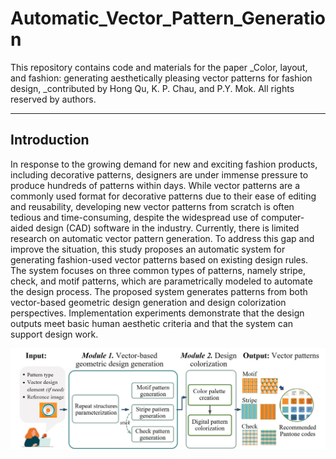 # Automatic_Vector_Pattern_Generation
This repository contains code and materials for the paper _Color, layout, and fashion: generating aesthetically pleasing vector patterns for fashion design, _contributed by Hong Qu, K. P. Chau, and P.Y. Mok. All rights reserved by authors.

-----
## Introduction
In response to the growing demand for new and exciting fashion products, including decorative patterns, designers are under immense pressure to produce hundreds of patterns within days. While vector patterns are a commonly used format for decorative patterns due to their ease of editing and reusability, developing new vector patterns from scratch is often tedious and time-consuming, despite the widespread use of computer-aided design (CAD) software in the industry. Currently, there is limited research on automatic vector pattern generation. To address this gap and improve the situation, this study proposes an automatic system for generating fashion-used vector patterns based on existing design rules. The system focuses on three common types of patterns, namely stripe, check, and motif patterns, which are parametrically modeled to automate the design process. The proposed system generates patterns from both vector-based geometric design generation and design colorization perspectives. Implementation experiments demonstrate that the design outputs meet basic human aesthetic criteria and that the system can support design work.

![The method pipeline.](assets/pipeline.jpg)
